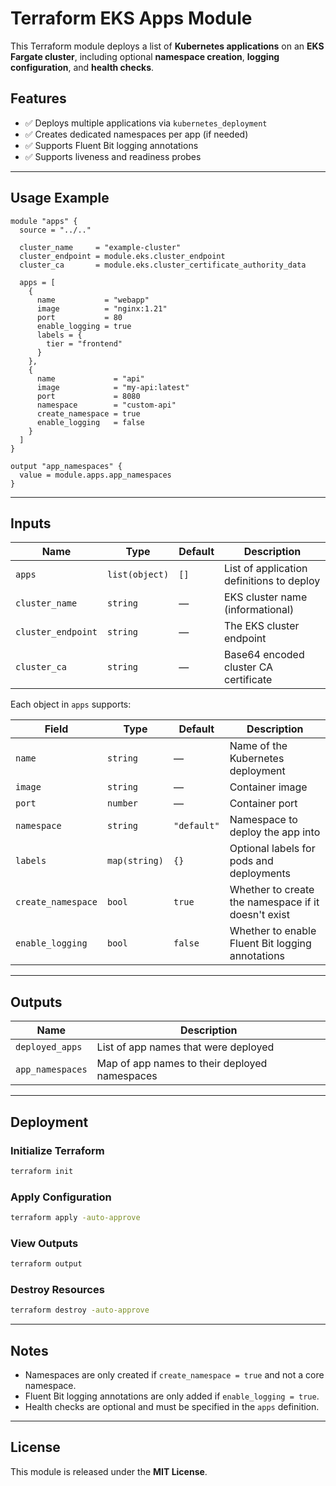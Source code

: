 # Terraform EKS Apps Module

This Terraform module deploys a list of **Kubernetes applications** on an **EKS Fargate cluster**, including optional **namespace creation**, **logging configuration**, and **health checks**.

## Features

- ✅ Deploys multiple applications via `kubernetes_deployment`
- ✅ Creates dedicated namespaces per app (if needed)
- ✅ Supports Fluent Bit logging annotations
- ✅ Supports liveness and readiness probes

---

## Usage Example

```hcl
module "apps" {
  source = "../.."

  cluster_name     = "example-cluster"
  cluster_endpoint = module.eks.cluster_endpoint
  cluster_ca       = module.eks.cluster_certificate_authority_data

  apps = [
    {
      name           = "webapp"
      image          = "nginx:1.21"
      port           = 80
      enable_logging = true
      labels = {
        tier = "frontend"
      }
    },
    {
      name             = "api"
      image            = "my-api:latest"
      port             = 8080
      namespace        = "custom-api"
      create_namespace = true
      enable_logging   = false
    }
  ]
}

output "app_namespaces" {
  value = module.apps.app_namespaces
}
```

---

## Inputs

| Name             | Type     | Default | Description                                                   |
|------------------|----------|---------|---------------------------------------------------------------|
| `apps`           | `list(object)` | `[]`    | List of application definitions to deploy                     |
| `cluster_name`   | `string` | —       | EKS cluster name (informational)                              |
| `cluster_endpoint` | `string` | —     | The EKS cluster endpoint                                      |
| `cluster_ca`     | `string` | —       | Base64 encoded cluster CA certificate                         |

Each object in `apps` supports:

| Field             | Type             | Default     | Description                                         |
|------------------|------------------|-------------|-----------------------------------------------------|
| `name`           | `string`         | —           | Name of the Kubernetes deployment                  |
| `image`          | `string`         | —           | Container image                                     |
| `port`           | `number`         | —           | Container port                                      |
| `namespace`      | `string`         | `"default"` | Namespace to deploy the app into                   |
| `labels`         | `map(string)`    | `{}`        | Optional labels for pods and deployments           |
| `create_namespace` | `bool`         | `true`      | Whether to create the namespace if it doesn't exist|
| `enable_logging` | `bool`           | `false`     | Whether to enable Fluent Bit logging annotations   |

---

## Outputs

| Name              | Description                                              |
|-------------------|----------------------------------------------------------|
| `deployed_apps`   | List of app names that were deployed                     |
| `app_namespaces`  | Map of app names to their deployed namespaces            |

---

## Deployment

### Initialize Terraform

```sh
terraform init
```

### Apply Configuration

```sh
terraform apply -auto-approve
```

### View Outputs

```sh
terraform output
```

### Destroy Resources

```sh
terraform destroy -auto-approve
```

---

## Notes

- Namespaces are only created if `create_namespace = true` and not a core namespace.
- Fluent Bit logging annotations are only added if `enable_logging = true`.
- Health checks are optional and must be specified in the `apps` definition.

---

## License

This module is released under the **MIT License**.
